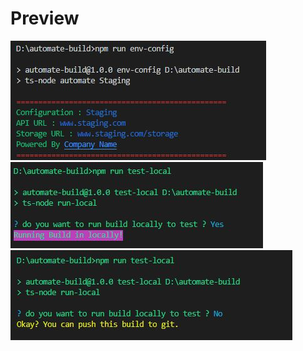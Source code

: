 # Preview


![image](https://github.com/indraraj26/automate-ng-build-process/blob/master/assets/screenshots/1..JPG)
![image](https://github.com/indraraj26/automate-ng-build-process/blob/master/assets/screenshots/2.JPG)
![image](https://github.com/indraraj26/automate-ng-build-process/blob/master/assets/screenshots/3.JPG)
